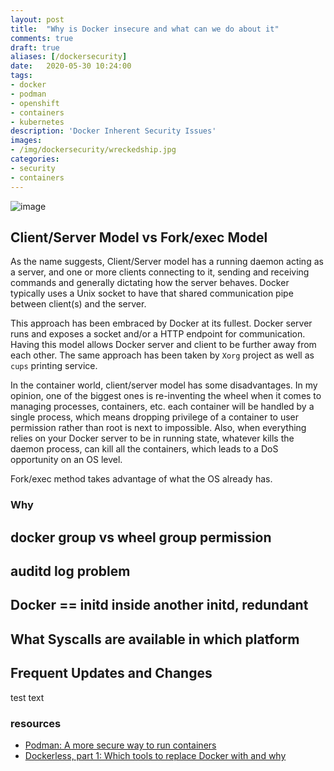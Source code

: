 ```yaml
---
layout: post
title:  "Why is Docker insecure and what can we do about it"
comments: true
draft: true
aliases: [/dockersecurity]
date:   2020-05-30 10:24:00
tags:
- docker
- podman
- openshift
- containers
- kubernetes
description: 'Docker Inherent Security Issues'
images:
- /img/dockersecurity/wreckedship.jpg
categories:
- security
- containers
--- 
```


![image](/img/dockersecurity/wreckedship.jpg)

## Client/Server Model vs Fork/exec Model

As the name suggests, Client/Server model has a running daemon acting as a server, and one or more clients connecting to it, sending and receiving commands and generally dictating how the server behaves. Docker typically uses a Unix socket to have that shared communication pipe between client(s) and the server.

This approach has been embraced by Docker at its fullest. Docker server runs and exposes a socket and/or a HTTP endpoint for communication. Having this model allows Docker server and client to be further away from each other. The same approach has been taken by `Xorg` project as well as `cups` printing service.

In the container world, client/server model has some disadvantages. In my opinion, one of the biggest ones is re-inventing the wheel when it comes to managing processes, containers, etc. each container will be handled by a single process, which means dropping privilege of a container to user permission rather than root is next to impossible. Also, when everything relies on your Docker server to be in running state, whatever kills the daemon process, can kill all the containers, which leads to a DoS opportunity on an OS level.

Fork/exec method takes advantage of what the OS already has. 

### Why 


## docker group vs wheel group permission
## auditd log problem
## Docker == initd inside another initd, redundant
## What Syscalls are available in which platform
## Frequent Updates and Changes

test text



### resources

* [Podman: A more secure way to run containers](https://opensource.com/article/18/10/podman-more-secure-way-run-containers)
* [Dockerless, part 1: Which tools to replace Docker with and why](https://mkdev.me/en/posts/dockerless-part-1-which-tools-to-replace-docker-with-and-why)